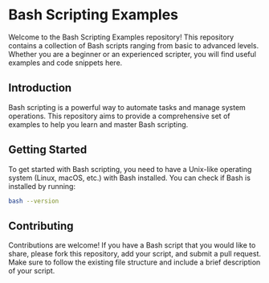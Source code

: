 # Bash Scripting Examples

Welcome to the Bash Scripting Examples repository! This repository contains a collection of Bash scripts ranging from basic to advanced levels. Whether you are a beginner or an experienced scripter, you will find useful examples and code snippets here.

## Introduction

Bash scripting is a powerful way to automate tasks and manage system operations. This repository aims to provide a comprehensive set of examples to help you learn and master Bash scripting.

## Getting Started

To get started with Bash scripting, you need to have a Unix-like operating system (Linux, macOS, etc.) with Bash installed. You can check if Bash is installed by running:

```bash
bash --version
```

## Contributing

Contributions are welcome! If you have a Bash script that you would like to share, please fork this repository, add your script, and submit a pull request. Make sure to follow the existing file structure and include a brief description of your script.
